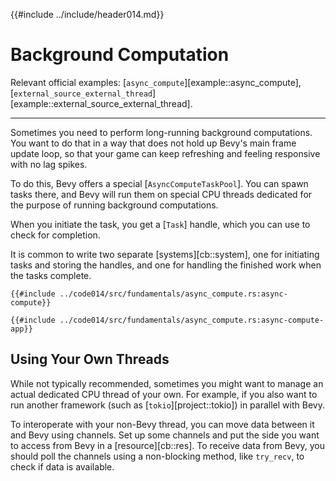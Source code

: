 {{#include ../include/header014.md}}

# Background Computation

Relevant official examples:
[`async_compute`][example::async_compute],
[`external_source_external_thread`][example::external_source_external_thread].

---

Sometimes you need to perform long-running background computations. You want
to do that in a way that does not hold up Bevy's main frame update loop, so
that your game can keep refreshing and feeling responsive with no lag spikes.

To do this, Bevy offers a special [`AsyncComputeTaskPool`]. You can spawn
tasks there, and Bevy will run them on special CPU threads dedicated for
the purpose of running background computations.

When you initiate the task, you get a [`Task`] handle, which you can use
to check for completion.

It is common to write two separate [systems][cb::system], one for initiating
tasks and storing the handles, and one for handling the finished work when
the tasks complete.

```rust,no_run,noplayground
{{#include ../code014/src/fundamentals/async_compute.rs:async-compute}}
```

```rust,no_run,noplayground
{{#include ../code014/src/fundamentals/async_compute.rs:async-compute-app}}
```

## Using Your Own Threads

While not typically recommended, sometimes you might want to manage an
actual dedicated CPU thread of your own. For example, if you also want to run
another framework (such as [`tokio`][project::tokio]) in parallel with Bevy.

To interoperate with your non-Bevy thread, you can move data between it
and Bevy using channels. Set up some channels and put the side you want
to access from Bevy in a [resource][cb::res]. To receive data from Bevy,
you should poll the channels using a non-blocking method, like `try_recv`,
to check if data is available.
